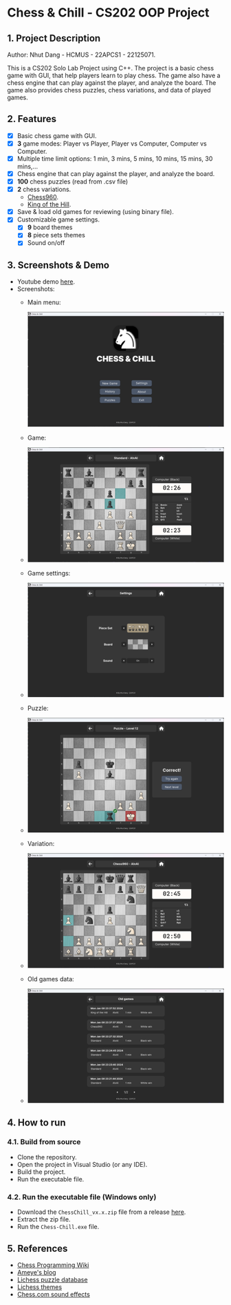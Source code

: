 # Chess & Chill - CS202 OOP Project

## 1. Project Description
Author: Nhut Dang - HCMUS - 22APCS1 - 22125071.

This is a CS202 Solo Lab Project using C++. The project is a basic chess game with GUI, that help players learn to play chess. The game also have a chess engine that can play against the player, and analyze the board. The game also provides chess puzzles, chess variations, and data of played games.

## 2. Features
- [x] Basic chess game with GUI.
- [x] **3** game modes: Player vs Player, Player vs Computer, Computer vs Computer.
- [x] Multiple time limit options: 1 min, 3 mins, 5 mins, 10 mins, 15 mins, 30 mins,...
- [x] Chess engine that can play against the player, and analyze the board.
- [x] **100** chess puzzles (read from .csv file)
- [x] **2** chess variations.
  - [Chess960](https://vi.wikipedia.org/wiki/Chess960).
  - [King of the Hill](https://www.chess.com/terms/king-of-the-hill).
- [x] Save & load old games for reviewing (using binary file).
- [x] Customizable game settings.
   - [x] **9** board themes
   - [x] **8** piece sets themes
   - [x] Sound on/off

## 3. Screenshots & Demo
- Youtube demo [here](https://youtu.be/e0gAHI-9Wgw).
- Screenshots:
  - Main menu:

    ![Main menu](demo1.png)
  - Game:
    
  - ![Game](demo2.png)
  - Game settings:
    
  - ![Game settings](demo3.png)
  - Puzzle:
    
  - ![Puzzle](demo4.png)
  - Variation:
    
  - ![Variation](demo5.png)
  - Old games data:
    
  - ![Game data](demo6.png)

## 4. How to run 
### 4.1. Build from source
- Clone the repository.
- Open the project in Visual Studio (or any IDE).
- Build the project.
- Run the executable file.

### 4.2. Run the executable file (Windows only)
- Download the `ChessChill_vx.x.zip` file from a release [here](https://github.com/BJMinhNhut/Chess/releases).
- Extract the zip file.
- Run the `Chess-Chill.exe` file.

## 5. References
- [Chess Programming Wiki](https://www.chessprogramming.org/Main_Page)
- [Ameye's blog](https://ameye.dev/notes/chess-engine/)
- [Lichess puzzle database](https://www.kaggle.com/datasets/reinism/lichess-database-puzzles)
- [Lichess themes](https://github.com/lichess-org/lila/tree/master/public)
- [Chess.com sound effects](https://www.chess.com/forum/view/general/chessboard-sound-files)